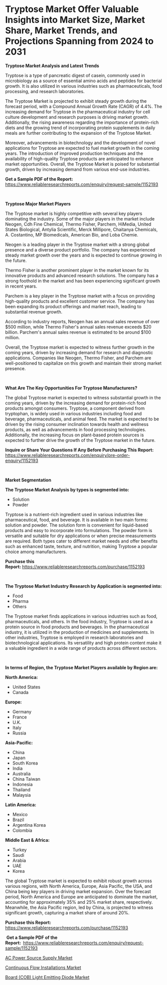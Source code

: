 <p><h1>Tryptose Market Offer Valuable Insights into Market Size, Market Share, Market Trends, and Projections Spanning from 2024 to 2031</h1></p><p><strong>Tryptose Market Analysis and Latest Trends</strong></p>
<p><p>Tryptose is a type of pancreatic digest of casein, commonly used in microbiology as a source of essential amino acids and peptides for bacterial growth. It is also utilized in various industries such as pharmaceuticals, food processing, and research laboratories.</p><p>The Tryptose Market is projected to exhibit steady growth during the forecast period, with a Compound Annual Growth Rate (CAGR) of 4.4%. The increasing demand for Tryptose in the pharmaceutical industry for cell culture development and research purposes is driving market growth. Additionally, the rising awareness regarding the importance of protein-rich diets and the growing trend of incorporating protein supplements in daily meals are further contributing to the expansion of the Tryptose Market.</p><p>Moreover, advancements in biotechnology and the development of novel applications for Tryptose are expected to fuel market growth in the coming years. The introduction of improved production techniques and the availability of high-quality Tryptose products are anticipated to enhance market opportunities. Overall, the Tryptose Market is poised for substantial growth, driven by increasing demand from various end-use industries.</p></p>
<p><strong>Get a Sample PDF of the Report:&nbsp;</strong> <a href="https://www.reliableresearchreports.com/enquiry/request-sample/1152193">https://www.reliableresearchreports.com/enquiry/request-sample/1152193</a></p>
<p>&nbsp;</p>
<p><strong>Tryptose Major Market Players</strong></p>
<p><p>The Tryptose market is highly competitive with several key players dominating the industry. Some of the major players in the market include Neogen, Cdh Fine Chemical, Thermo Fisher, Parchem, HiMedia, United States Biological, Antylia Scientific, Merck Millipore, Chaitanya Chemicals, A. Costantino, MP Biomedicals, American Bio, and Loba Chemie.</p><p>Neogen is a leading player in the Tryptose market with a strong global presence and a diverse product portfolio. The company has experienced steady market growth over the years and is expected to continue growing in the future.</p><p>Thermo Fisher is another prominent player in the market known for its innovative products and advanced research solutions. The company has a strong foothold in the market and has been experiencing significant growth in recent years.</p><p>Parchem is a key player in the Tryptose market with a focus on providing high-quality products and excellent customer service. The company has been expanding its product offerings and market reach, leading to substantial revenue growth.</p><p>According to industry reports, Neogen has an annual sales revenue of over $500 million, while Thermo Fisher's annual sales revenue exceeds $20 billion. Parchem's annual sales revenue is estimated to be around $100 million.</p><p>Overall, the Tryptose market is expected to witness further growth in the coming years, driven by increasing demand for research and diagnostic applications. Companies like Neogen, Thermo Fisher, and Parchem are well-positioned to capitalize on this growth and maintain their strong market presence.</p></p>
<p>&nbsp;</p>
<p><strong>What Are The Key Opportunities For Tryptose Manufacturers?</strong></p>
<p><p>The global Tryptose market is expected to witness substantial growth in the coming years, driven by the increasing demand for protein-rich food products amongst consumers. Tryptose, a component derived from tryptophan, is widely used in various industries including food and beverage, pharmaceuticals, and animal feed. The market is expected to be driven by the rising consumer inclination towards health and wellness products, as well as advancements in food processing technologies. Additionally, the increasing focus on plant-based protein sources is expected to further drive the growth of the Tryptose market in the future.</p></p>
<p><strong>Inquire or Share Your Questions If Any Before Purchasing This Report:</strong> <a href="https://www.reliableresearchreports.com/enquiry/pre-order-enquiry/1152193">https://www.reliableresearchreports.com/enquiry/pre-order-enquiry/1152193</a></p>
<p>&nbsp;</p>
<p><strong>Market Segmentation</strong></p>
<p><strong>The Tryptose Market Analysis by types is segmented into:</strong></p>
<p><ul><li>Solution</li><li>Powder</li></ul></p>
<p><p>Tryptose is a nutrient-rich ingredient used in various industries like pharmaceutical, food, and beverage. It is available in two main forms: solution and powder. The solution form is convenient for liquid-based products and easy to incorporate into formulations. The powder form is versatile and suitable for dry applications or when precise measurements are required. Both types cater to different market needs and offer benefits such as enhanced taste, texture, and nutrition, making Tryptose a popular choice among manufacturers.</p></p>
<p><strong>Purchase this Report:&nbsp;</strong><a href="https://www.reliableresearchreports.com/purchase/1152193">https://www.reliableresearchreports.com/purchase/1152193</a></p>
<p>&nbsp;</p>
<p><strong>The Tryptose Market Industry Research by Application is segmented into:</strong></p>
<p><ul><li>Food</li><li>Pharma</li><li>Others</li></ul></p>
<p><p>The Tryptose market finds applications in various industries such as food, pharmaceuticals, and others. In the food industry, Tryptose is used as a protein source in food products and beverages. In the pharmaceutical industry, it is utilized in the production of medicines and supplements. In other industries, Tryptose is employed in research laboratories and biotechnological applications. Its versatility and high protein content make it a valuable ingredient in a wide range of products across different sectors.</p></p>
<p>&nbsp;</p>
<p><strong>In terms of Region, the Tryptose Market Players available by Region are:</strong></p>
<p>
    <p> <strong> North America: </strong>
        <ul>
            <li>United States</li>
            <li>Canada</li>
        </ul>
        </p> 
    <p> <strong> Europe: </strong>
        <ul>
            <li>Germany</li>
            <li>France</li>
            <li>U.K.</li>
            <li>Italy</li>
            <li>Russia</li>
        </ul>
        </p> 
    <p> <strong> Asia-Pacific: </strong>
        <ul>
            <li>China</li>
            <li>Japan</li>
            <li>South Korea</li>
            <li>India</li>
            <li>Australia</li>
            <li>China Taiwan</li>
            <li>Indonesia</li>
            <li>Thailand</li>
            <li>Malaysia</li>
        </ul>
        </p> 
    <p> <strong> Latin America: </strong>
        <ul>
            <li>Mexico</li>
            <li>Brazil</li>
            <li>Argentina Korea</li>
            <li>Colombia</li>
        </ul>
        </p> 
    <p> <strong> Middle East & Africa: </strong>
        <ul>
            <li>Turkey</li>
            <li>Saudi</li>
            <li>Arabia</li>
            <li>UAE</li>
            <li>Korea</li>
        </ul>
    </p>
    </p>
<p><p>The global Tryptose market is expected to exhibit robust growth across various regions, with North America, Europe, Asia Pacific, the USA, and China being key players in driving market expansion. Over the forecast period, North America and Europe are anticipated to dominate the market, accounting for approximately 35% and 25% market share, respectively. Meanwhile, the Asia Pacific region, led by China, is projected to witness significant growth, capturing a market share of around 20%.</p></p>
<p><strong>Purchase this Report: </strong><a href="https://www.reliableresearchreports.com/purchase/1152193">https://www.reliableresearchreports.com/purchase/1152193</a></p>
<p>&nbsp;<strong>Get a Sample PDF of the Report:&nbsp;&nbsp;</strong><a href="https://www.reliableresearchreports.com/enquiry/request-sample/1152193">https://www.reliableresearchreports.com/enquiry/request-sample/1152193</a></p>
<p><strong></strong></p>
<p><p><a href="https://view.publitas.com/reportprime-1/ac-power-source-supply-market-research-report-the-key-to-successful-business-strategy-forecasted-for-period-from-2023-2030/">AC Power Source Supply Market</a></p><p><a href="https://view.publitas.com/reportprime-1/continuous-flow-installations-market-size-and-growth-market-segmentation-regional-and-country-breakdowns-and-market-trends-for-period-from-2023-2030/">Continuous Flow Installations Market</a></p><p><a href="https://view.publitas.com/reportprime-1/board-cob-light-emitting-diode-market-size-share-trends-analysis-report-by-application-regional-outlook-competitive-strategies-and-segment-forecasts-2023-2030/">Board (COB) Light Emitting Diode Market</a></p></p>